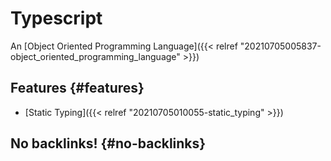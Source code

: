 # Typescript


An [Object Oriented Programming Language]({{< relref "20210705005837-object_oriented_programming_language" >}})


## Features {#features}

-   [Static Typing]({{< relref "20210705010055-static_typing" >}})


## No backlinks! {#no-backlinks}
